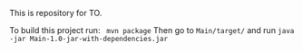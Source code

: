 This is repository for TO.

To build this project run:
``` mvn package```
Then go to ```Main/target/```
and run ```java -jar Main-1.0-jar-with-dependencies.jar```
